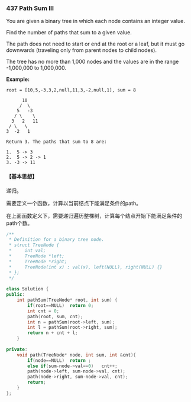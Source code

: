 ### **437 Path Sum III**

You are given a binary tree in which each node contains an integer value.

Find the number of paths that sum to a given value.

The path does not need to start or end at the root or a leaf, but it must go downwards (traveling only from parent nodes to child nodes).

The tree has no more than 1,000 nodes and the values are in the range -1,000,000 to 1,000,000.

**Example:**

```
root = [10,5,-3,3,2,null,11,3,-2,null,1], sum = 8

      10
     /  \
    5   -3
   / \    \
  3   2   11
 / \   \
3  -2   1

Return 3. The paths that sum to 8 are:

1.  5 -> 3
2.  5 -> 2 -> 1
3. -3 -> 11
```

#### 【基本思想】

递归。

需要定义一个函数，计算以当前结点下能满足条件的path。

在上面函数定义下，需要递归遍历整棵树，计算每个结点开始下能满足条件的path个数。

```c++
/**
 * Definition for a binary tree node.
 * struct TreeNode {
 *     int val;
 *     TreeNode *left;
 *     TreeNode *right;
 *     TreeNode(int x) : val(x), left(NULL), right(NULL) {}
 * };
 */
 
class Solution {
public:
    int pathSum(TreeNode* root, int sum) {
        if(root==NULL)  return 0;
        int cnt = 0;
    	path(root, sum, cnt);
 		int n = pathSum(root->left, sum);
		int l = pathSum(root->right, sum);
		return n + cnt + l;   	
    }
    
private:
	void path(TreeNode* node, int sum, int &cnt){
        if(node==NULL)  return ;
		else if(sum-node->val==0)	cnt++;
		path(node->left, sum-node->val, cnt); 
		path(node->right, sum-node->val, cnt);
		return;
	}
};
```

